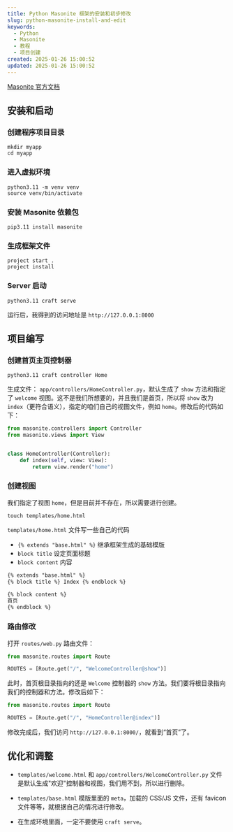 ```yaml
---
title: Python Masonite 框架的安装和初步修改
slug: python-masonite-install-and-edit
keywords:
  - Python
  - Masonite
  - 教程
  - 项目创建
created: 2025-01-26 15:00:52
updated: 2025-01-26 15:00:52
---
```


[Masonite 官方文档](https://docs.masoniteproject.com/)

## 安装和启动

### 创建程序项目目录

```shell
mkdir myapp
cd myapp
```

### 进入虚拟环境

```shell
python3.11 -m venv venv
source venv/bin/activate
```

### 安装 Masonite 依赖包

```shell
pip3.11 install masonite
```

### 生成框架文件

```shell
project start .
project install
```

### Server 启动

```shell
python3.11 craft serve
```

运行后，我得到的访问地址是 `http://127.0.0.1:8000`

## 项目编写

### 创建首页主页控制器

```shell
python3.11 craft controller Home
```

生成文件： `app/controllers/HomeController.py`，默认生成了 `show` 方法和指定了 `welcome` 视图。这不是我们所想要的，并且我们是首页，所以将 `show` 改为 `index`（更符合语义），指定的咱们自己的视图文件，例如 `home`。修改后的代码如下：

```python
from masonite.controllers import Controller
from masonite.views import View


class HomeController(Controller):
    def index(self, view: View):
        return view.render("home")
```

### 创建视图

我们指定了视图 `home`，但是目前并不存在，所以需要进行创建。

```shell
touch templates/home.html
```

`templates/home.html` 文件写一些自己的代码

- `{% extends "base.html" %}` 继承框架生成的基础模版
- `block title` 设定页面标题
- `block content` 内容

```html
{% extends "base.html" %}
{% block title %} Index {% endblock %}

{% block content %}
首页
{% endblock %}
```

### 路由修改

打开 `routes/web.py` 路由文件：

```python
from masonite.routes import Route

ROUTES = [Route.get("/", "WelcomeController@show")]
```

此时，首页根目录指向的还是 `Welcome` 控制器的 `show` 方法。我们要将根目录指向我们的控制器和方法。修改后如下：

```python
from masonite.routes import Route

ROUTES = [Route.get("/", "HomeController@index")]
```

修改完成后，我们访问 `http://127.0.0.1:8000/`，就看到“首页”了。

## 优化和调整

- `templates/welcome.html` 和 `app/controllers/WelcomeController.py` 文件是默认生成"欢迎"控制器和视图，我们用不到，所以进行删除。

- `templates/base.html` 模版里面的 `meta`，加载的 CSS/JS 文件，还有 favicon 文件等等，就根据自己的情况进行修改。

- 在生成环境里面，一定不要使用 `craft serve`。
